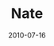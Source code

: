 ---
title:		"Nate"
type:		"photos"
mediatype:		"upload"
location:		"London, England"
description:		"Brick lane pints"
date:		"2010-07-16"
album:		"people"
filename:		"nate.md"
series:		""
cl_public_id:		"people/nate"
cl_version:		1520780262
format:		"jpg"
bytes:		2227205
width:		3872
height:		2592
colours:
- "#0A0A0A"
- "#7C7C7C"
exposure_mode:		"Auto"
program:		"Aperture-priority AE"
aperture:		"2.8"
focal_length:		"35.0 mm"
iso:		"400"
shutter_speed:		"1/320"
metering:		"Multi-segment"
flash:		"No Flash"
white_balance:		"Manual"
colour_temp:		"No colour temperature"
has_crop:		"No"
orientation:		"Horizontal (normal)"
camera_model:		"NIKON D200"
lens_info:		"35mm f/1.8"
artist:		"No artist info"
x_resolution:		"300"
y_resolution:		"300"
---